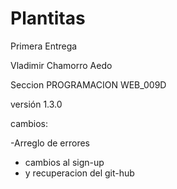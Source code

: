 # Plantitas

Primera Entrega

Vladimir Chamorro Aedo

Seccion PROGRAMACION WEB_009D




versión 1.3.0

cambios:

-Arreglo de errores
- cambios al sign-up
- y recuperacion del git-hub